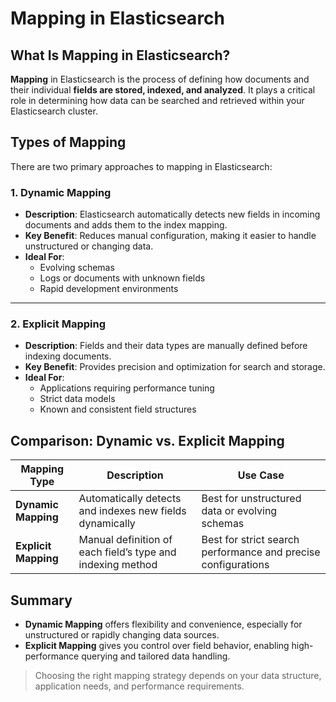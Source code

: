 # Mapping in Elasticsearch

## What Is Mapping in Elasticsearch?

**Mapping** in Elasticsearch is the process of defining how documents and their individual **fields are stored, indexed, and analyzed**. It plays a critical role in determining how data can be searched and retrieved within your Elasticsearch cluster.


## Types of Mapping

There are two primary approaches to mapping in Elasticsearch:


### 1. Dynamic Mapping

- **Description**: Elasticsearch automatically detects new fields in incoming documents and adds them to the index mapping.
- **Key Benefit**: Reduces manual configuration, making it easier to handle unstructured or changing data.
- **Ideal For**: 
  - Evolving schemas
  - Logs or documents with unknown fields
  - Rapid development environments

---

### 2. Explicit Mapping

- **Description**: Fields and their data types are manually defined before indexing documents.
- **Key Benefit**: Provides precision and optimization for search and storage.
- **Ideal For**: 
  - Applications requiring performance tuning
  - Strict data models
  - Known and consistent field structures



## Comparison: Dynamic vs. Explicit Mapping

| Mapping Type     | Description                                                  | Use Case                                                    |
|------------------|--------------------------------------------------------------|-------------------------------------------------------------|
| **Dynamic Mapping**  | Automatically detects and indexes new fields dynamically     | Best for unstructured data or evolving schemas              |
| **Explicit Mapping** | Manual definition of each field’s type and indexing method | Best for strict search performance and precise configurations |



## Summary

- **Dynamic Mapping** offers flexibility and convenience, especially for unstructured or rapidly changing data sources.
- **Explicit Mapping** gives you control over field behavior, enabling high-performance querying and tailored data handling.

> Choosing the right mapping strategy depends on your data structure, application needs, and performance requirements.

